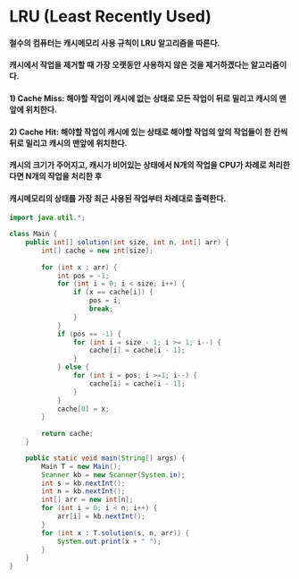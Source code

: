 # LRU (Least Recently Used)

#### 철수의 컴퓨터는 캐시메모리 사용 규칙이 LRU 알고리즘을 따른다.

#### 캐시에서 작업을 제거할 때 가장 오랫동안 사용하지 않은 것을 제거하겠다는 알고리즘이다.

#### 1) Cache Miss: 해야할 작업이 캐시에 없는 상태로 모든 작업이 뒤로 밀리고 캐시의 맨앞에 위치한다.

#### 2) Cache Hit: 해야할 작업이 캐시에 있는 상태로 해야할 작업의 앞의 작업들이 한 칸씩 뒤로 밀리고 캐시의 맨앞에 위치한다.

#### 캐시의 크기가 주어지고, 캐시가 비어있는 상태에서 N개의 작업을 CPU가 차례로 처리한다면 N개의 작업을 처리한 후

#### 캐시메모리의 상태를 가장 최근 사용된 작업부터 차례대로 출력한다.

```java
import java.util.*;

class Main {
    public int[] solution(int size, int n, int[] arr) {
        int[] cache = new int[size];
        
        for (int x : arr) {
            int pos = -1;
            for (int i = 0; i < size; i++) {
                if (x == cache[i]) {
                    pos = i;
                    break;
                }
            }
            if (pos == -1) {
                for (int i = size - 1; i >= 1; i--) {
                    cache[i] = cache[i - 1];
                }
            } else {
                for (int i = pos; i >=1; i--) {
                    cache[i] = cache[i - 1];
                }
            }
            cache[0] = x;
        }
        
        return cache;
    }

    public static void main(String[] args) {
        Main T = new Main();
        Scanner kb = new Scanner(System.in);
        int s = kb.nextInt();
        int n = kb.nextInt();
        int[] arr = new int[n];
        for (int i = 0; i < n; i++) {
            arr[i] = kb.nextInt();
        }
        for (int x : T.solution(s, n, arr)) {
            System.out.print(x + " ");
        }
    }
}
```